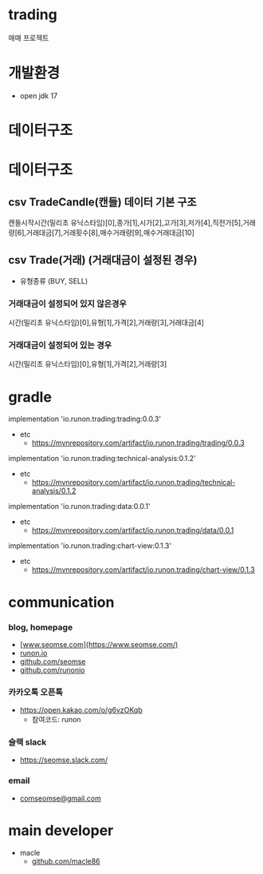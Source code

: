 # trading
매매 프로젝트

# 개발환경
- open jdk 17

# 데이터구조


# 데이터구조
## csv TradeCandle(캔들) 데이터 기본 구조
캔들시작시간(밀리초 유닉스타임)[0],종가[1],시가[2],고가[3],저가[4],직전가[5],거래량[6],거래대금[7],거래횟수[8],매수거래량[9],매수거래대금[10]

## csv Trade(거래) (거래대금이 설정된 경우)
- 유형종류 (BUY, SELL)

### 거래대금이 설정되어 있지 않은경우
시간(밀리초 유닉스타임)[0],유형[1],가격[2],거래량[3],거래대금[4]

### 거래대금이 설정되어 있는 경우
시간(밀리초 유닉스타임)[0],유형[1],가격[2],거래량[3]

# gradle
implementation 'io.runon.trading:trading:0.0.3'
- etc
    - https://mvnrepository.com/artifact/io.runon.trading/trading/0.0.3

implementation 'io.runon.trading:technical-analysis:0.1.2'
- etc
    - https://mvnrepository.com/artifact/io.runon.trading/technical-analysis/0.1.2

implementation 'io.runon.trading:data:0.0.1'
- etc
    - https://mvnrepository.com/artifact/io.runon.trading/data/0.0.1

implementation 'io.runon.trading:chart-view:0.1.3'
- etc
    - https://mvnrepository.com/artifact/io.runon.trading/chart-view/0.1.3

# communication
### blog, homepage
- [www.seomse.com](https://www.seomse.com/)
- [runon.io](https://runon.io)
- [github.com/seomse](https://github.com/seomse)
- [github.com/runonio](https://github.com/runonio)

### 카카오톡 오픈톡
 - https://open.kakao.com/o/g6vzOKqb
     - 참여코드: runon
### 슬랙 slack
- https://seomse.slack.com/

### email
 - comseomse@gmail.com
 
# main developer
 - macle
    -  [github.com/macle86](https://github.com/macle86)
